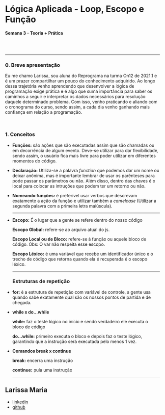 # Lógica Aplicada - Loop, Escopo e Função 

**Semana 3 – Teoria + Prática**

<br>
<br>

------
### 0. Breve apresentação

Eu me chamo Larissa, sou aluna do Reprograma na turma On12 de 2021.1 e é um prazer compartilhar um pouco do conhecimento adquirido. Ao longo dessa trajetória venho aprendendo que desenvolver a lógica de programação exige prática e é algo que suma importância para saber os caminhos a seguir e interpretar os dados necessários para resolução daquele determinado problema. Com isso, venho praticando e aliando com o cronograma do curso, sendo assim, a cada dia venho ganhando mais confiança em relação a programação.

<br>

### 1. Conceitos

* **Funções:** são ações que são executadas assim que são chamadas ou em decorrência de algum evento. Deve-se utilizar para dar flexibilidade, sendo assim, o usuário fica mais livre para poder utilizar em diferentes momentos do código.

* **Declaração:** Utiliza-se a palavra *function* que podemos dar um nome ou deixar anônima, mas é importante lembrar de usar os parênteses para pode passar os parâmetros ou não. Além disso, dentro das chaves é o local para colocar as intruções que podem ter um retorno ou não.

* **Nomeando funções:** é preferível usar verbos que descrevam exatamente a ação da função e utilizar também a *camelcase* (Utilizar a segunda palavra com a primeira letra maiúscula).

  

  ------

  

* **Escopo:** É o lugar que a gente se refere dentro do nosso código

  **Escopo Global:** refere-se ao arquivo atual do js.

  **Escopo Local ou de Bloco:** refere-se à função ou aquele bloco de código. Obs: O var não respeita esse escopo.

  **Escopo Léxico:** é uma variável que recebe um identificador único e o trecho de código que retorna quando ela é recuperada é o escopo léxico.

  

  ------

  

  <h3>Estruturas de repetição</h3>

* **for:** é a estrutura de repetição com variável de controle, a gente usa quando sabe exatamente qual são os nossos pontos de partida e de chegada.

* **while x do...while**

  **while:** faz o teste lógico no início e sendo verdadeiro ele executa o bloco de código

  **do...while:** primeiro executa o bloco e depois faz o teste lógico, garantindo que a instrução será executada pelo menos 1 vez. 

* **Comandos break x continue**

  **break:** encerra uma instrução

  **continue:** pula uma instrução

  ------

  

## Larissa Maria
- [linkedin](https://www.linkedin.com/in/lmrs99/)
- [github](https://github.com/Larissamrs)

  
